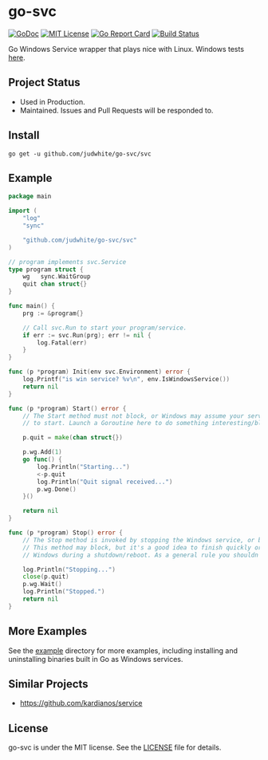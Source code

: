 # go-svc

[![GoDoc](https://godoc.org/github.com/judwhite/go-svc/svc?status.svg)](https://godoc.org/github.com/judwhite/go-svc/svc) [![MIT License](http://img.shields.io/:license-mit-blue.svg)](https://github.com/judwhite/go-svc/blob/master/LICENSE) [![Go Report Card](https://goreportcard.com/badge/github.com/judwhite/go-svc)](https://goreportcard.com/report/github.com/judwhite/go-svc)
[![Build Status](https://travis-ci.org/judwhite/go-svc.svg?branch=master)](https://travis-ci.org/judwhite/go-svc)

Go Windows Service wrapper that plays nice with Linux. Windows tests [here](https://github.com/judwhite/go-svc/blob/master/svc/svc_windows_test.go).

## Project Status

- Used in Production.
- Maintained. Issues and Pull Requests will be responded to.

## Install

`go get -u github.com/judwhite/go-svc/svc`

## Example

```go
package main

import (
	"log"
	"sync"

	"github.com/judwhite/go-svc/svc"
)

// program implements svc.Service
type program struct {
	wg   sync.WaitGroup
	quit chan struct{}
}

func main() {
	prg := &program{}

	// Call svc.Run to start your program/service.
	if err := svc.Run(prg); err != nil {
		log.Fatal(err)
	}
}

func (p *program) Init(env svc.Environment) error {
	log.Printf("is win service? %v\n", env.IsWindowsService())
	return nil
}

func (p *program) Start() error {
	// The Start method must not block, or Windows may assume your service failed
	// to start. Launch a Goroutine here to do something interesting/blocking.

	p.quit = make(chan struct{})

	p.wg.Add(1)
	go func() {
		log.Println("Starting...")
		<-p.quit
		log.Println("Quit signal received...")
		p.wg.Done()
	}()

	return nil
}

func (p *program) Stop() error {
	// The Stop method is invoked by stopping the Windows service, or by pressing Ctrl+C on the console.
	// This method may block, but it's a good idea to finish quickly or your process may be killed by
	// Windows during a shutdown/reboot. As a general rule you shouldn't rely on graceful shutdown.

	log.Println("Stopping...")
	close(p.quit)
	p.wg.Wait()
	log.Println("Stopped.")
	return nil
}
```

## More Examples

See the [example](https://github.com/judwhite/go-svc/tree/master/example) directory for more examples, including installing and uninstalling binaries built in Go as Windows services.

## Similar Projects

- https://github.com/kardianos/service

## License

go-svc is under the MIT license. See the [LICENSE](https://github.com/judwhite/go-svc/blob/master/LICENSE) file for details.
